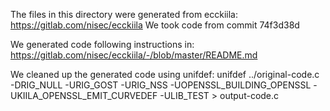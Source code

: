 The files in this directory were generated from ecckiila:
https://gitlab.com/nisec/ecckiila
We took code from commit 74f3d38d

We generated code following instructions in:
https://gitlab.com/nisec/ecckiila/-/blob/master/README.md

We cleaned up the generated code using unifdef:
unifdef ../original-code.c -DRIG_NULL -URIG_GOST -URIG_NSS -UOPENSSL_BUILDING_OPENSSL -UKIILA_OPENSSL_EMIT_CURVEDEF -ULIB_TEST > output-code.c




